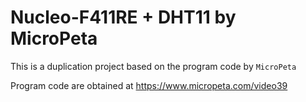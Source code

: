 # Nucleo-F411RE + DHT11 by MicroPeta

This is a duplication project based on the program code by ``MicroPeta``

Program code are obtained at https://www.micropeta.com/video39